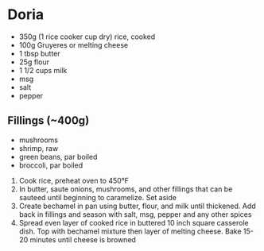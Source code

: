 # Doria

* 350g (1 rice cooker cup dry) rice, cooked
* 100g Gruyeres or melting cheese
* 1 tbsp butter
* 25g flour
* 1 1/2 cups milk
* msg
* salt
* pepper

## Fillings (\~400g)

* mushrooms
* shrimp, raw
* green beans, par boiled
* broccoli, par boiled

1. Cook rice, preheat oven to 450°F
1. In butter, saute onions, mushrooms, and other fillings that can be sauteed until beginning to caramelize. Set aside
1. Create bechamel in pan using butter, flour, and milk until thickened. Add back in fillings and season with salt, msg, pepper and any other spices
1. Spread even layer of cooked rice in buttered 10 inch square casserole dish. Top with bechamel mixture then layer of melting cheese. Bake 15-20 minutes until cheese is browned
